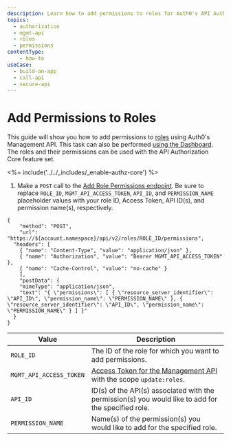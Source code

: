 ```yaml
---
description: Learn how to add permissions to roles for Auth0's API Authorization core feature using the Auth0 Management API.
topics:
  - authorization
  - mgmt-api
  - roles
  - permissions
contentType: 
    - how-to
useCase:
  - build-an-app
  - call-api
  - secure-api
---
```

# Add Permissions to Roles

This guide will show you how to add permissions to [roles](/authorization/concepts/rbac) using Auth0's Management API. This task can also be performed [using the Dashboard](/authorization/guides/dashboard/add-permissions-roles). The roles and their permissions can be used with the API Authorization Core feature set.

<%= include('../../_includes/_enable-authz-core') %>

1. Make a `POST` call to the [Add Role Permissions endpoint](/api/management/v2#!/roles/post_role_permissions). Be sure to replace `ROLE_ID`, `MGMT_API_ACCESS_TOKEN`, `API_ID`, and `PERMISSION_NAME` placeholder values with your role ID, Access Token, API ID(s), and permission name(s), respectively.

```har
{
	"method": "POST",
	"url": "https://${account.namespace}/api/v2/roles/ROLE_ID/permissions",
  "headers": [
    { "name": "Content-Type", "value": "application/json" },
    { "name": "Authorization", "value": "Bearer MGMT_API_ACCESS_TOKEN" },
    { "name": "Cache-Control", "value": "no-cache" }
	],
	"postData": {
    "mimeType": "application/json",
    "text": "{ \"permissions\": [ { \"resource_server_identifier\": \"API_ID\", \"permission_name\": \"PERMISSION_NAME\" }, { \"resource_server_identifier\": \"API_ID\", \"permission_name\": \"PERMISSION_NAME\" } ] }"
  }
}
```

| **Value** | **Description** |
| - | - |
| `ROLE_ID` | Τhe ID of the role for which you want to add permissions. |
| `MGMT_API_ACCESS_TOKEN`  | [Access Token for the Management API](/api/management/v2/tokens) with the scope `update:roles`. |
| `API_ID` | ID(s) of the API(s) associated with the permission(s) you would like to add for the specified role. |
| `PERMISSION_NAME` | Name(s) of the permission(s) you would like to add for the specified role. |